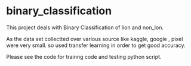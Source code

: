 # binary_classification
This project deals with Binary Classification of lion and non_lon.

As the data set collectted over various source like kaggle, google , pixel were very small. so used transfer learning in order to get good accuracy.

Please see the code for trainng code and testing python script.
